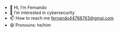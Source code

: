 - 👋 Hi, I’m Fernando
- 👀 I’m interested in cybersecurity
- 📫 How to reach me fernando44768763@gmai.com
- 😄 Pronouns: he/him

<!---
Fernando44768763/Fernando44768763 is a ✨ special ✨ repository because its `README.md` (this file) appears on your GitHub profile.
You can click the Preview link to take a look at your changes.
--->
